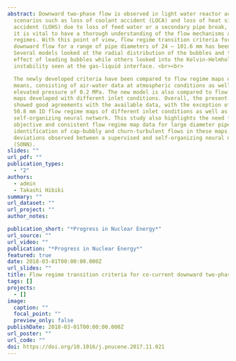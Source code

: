 ```yaml
---
abstract: Downward two-phase flow is observed in light water reactor accident
  scenarios such as loss of coolant accident (LOCA) and loss of heat sink
  accident (LOHS) due to loss of feed water or a secondary pipe break, and so,
  it is vital to have a thorough understanding of the flow mechanisms and
  regimes. With this point of view, flow regime transition criteria for vertical
  downward flow for a range of pipe diameters of 24 – 101.6 mm has been developed.
  Several models looked at the radial distribution of the bubbles and the wake
  effect of leading bubbles while others looked into the Kelvin-Helmholtz
  instability seen at the gas-liquid interface. <br><br>

  The newly developed criteria have been compared to flow regime maps obtained via subjective and objective
  means, consisting of air-water data at atmospheric conditions as well as at an
  elevated pressure of 0.2 MPa. The new model is also compared to flow regime
  maps developed with different inlet conditions. Overall, the present model
  showed good agreements with the available data, with the exception of several
  50.8 mm ID flow regime maps of different inlet conditions as well as a
  self-organizing neural network. This study also highlights the need for a more
  objective and consistent flow regime map data for large diameter pipes, the
  identification of cap-bubbly and churn-turbulent flows in these maps, and the
  deviations observed between a supervised and self-organizing neural network
  (SONN).
slides: ""
url_pdf: ""
publication_types:
  - "2"
authors:
  - admin
  - Takashi Hibiki
summary: ""
url_dataset: ""
url_project: ""
author_notes:

publication_short: "*Progress in Nuclear Energy*"
url_source: ""
url_video: ""
publication: "*Progress in Nuclear Energy*"
featured: true
date: 2018-03-01T00:00:00.000Z
url_slides: ""
title: Flow regime transition criteria for co-current downward two-phase flow
tags: []
projects:
  - []
image:
  caption: ""
  focal_point: ""
  preview_only: false
publishDate: 2018-03-01T00:00:00.000Z
url_poster: ""
url_code: ""
doi: https://doi.org/10.1016/j.pnucene.2017.11.021
---
```

 
